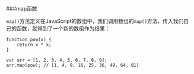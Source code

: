 ###map函数

`map()`方法定义在JavaScript的数组中，我们调用数组的`map()`方法，传入我们自己的函数，就得到了一个新的数组作为结果：

```
function pow(x) {
    return x * x;
}

var arr = [1, 2, 3, 4, 5, 6, 7, 8, 9];
arr.map(pow); // [1, 4, 9, 16, 25, 36, 49, 64, 81]
```